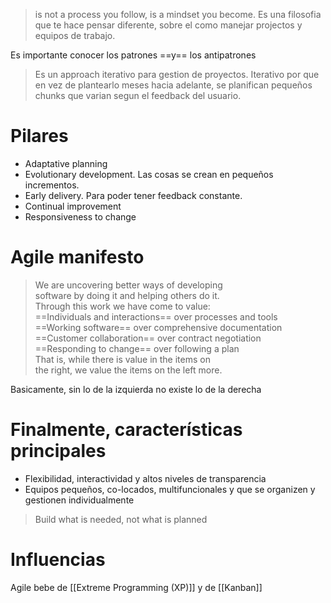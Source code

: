 > is not a process you follow, is a mindset you become. Es una filosofia que te hace pensar diferente, sobre el como manejar projectos y equipos de trabajo.


Es importante conocer los patrones ==y== los antipatrones

> Es un approach iterativo para gestion de proyectos. Iterativo por que en vez de plantearlo meses hacia adelante, se planifican pequeños chunks que varian segun el feedback del usuario.

# Pilares
- Adaptative planning
- Evolutionary development. Las cosas se crean en pequeños incrementos.
- Early delivery. Para poder tener feedback constante.
- Continual improvement
- Responsiveness to change

# Agile manifesto

>We are uncovering better ways of developing  
software by doing it and helping others do it.  
Through this work we have come to value:  
>==Individuals and interactions== over processes and tools  
==Working software== over comprehensive documentation  
==Customer collaboration== over contract negotiation  
==Responding to change== over following a plan  
>That is, while there is value in the items on  
the right, we value the items on the left more.

Basicamente, sin lo de la izquierda no existe lo de la derecha

# Finalmente, características principales
- Flexibilidad, interactividad y altos niveles de transparencia
- Equipos pequeños, co-locados, multifuncionales y que se organizen y gestionen individualmente

> Build what is needed, not what is planned

# Influencias
Agile bebe de [[Extreme Programming (XP)]] y de [[Kanban]]